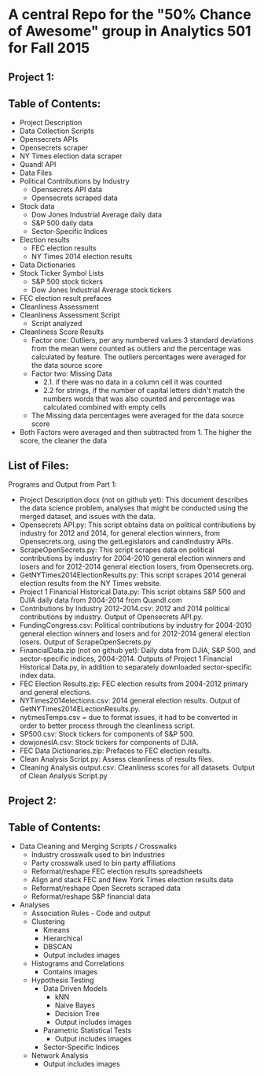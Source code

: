 A central Repo for the "50% Chance of Awesome" group in Analytics 501 for Fall 2015
====================================================================================

Project 1:
---------------------

Table of Contents:
---------------------
*	Project Description
*	Data Collection Scripts
  * Opensecrets APIs
  * Opensecrets scraper
  * NY Times election data scraper
  * Quandl API
*	Data Files
  * Political Contributions by Industry 
    * Opensecrets API data
    * Opensecrets scraped data
  * Stock data
    * Dow Jones Industrial Average daily data
    * S&P 500 daily data
    * Sector-Specific Indices
  * Election results
    * FEC election results
    * NY Times 2014 election results
*	Data Dictionaries
  * Stock Ticker Symbol Lists
    * S&P 500 stock tickers
    * Dow Jones Industrial Average stock tickers
  * FEC election result prefaces
*	Cleanliness Assessment
  * Cleanliness Assessment Script
    * Script analyzed
  * Cleanliness Score Results
    * Factor one: Outliers, per any numbered values 3 standard deviations from the mean were counted as outliers and the percentage was calculated by feature. The outliers percentages were averaged for the data source score
    * Factor two: Missing Data
      *	2.1. if there was no data in a column cell it was counted
      *	2.2 for strings, if the number of capital letters didn't match the numbers words that was also counted and percentage was calculated combined with empty cells
    * The Missing data percentages were averaged for the data source score
  * Both Factors were averaged and then subtracted from 1. The higher the score, the cleaner the data


List of Files:
---------------
Programs and Output from Part 1:
*	Project Description.docx (not on github yet): This document describes the data science problem, analyses that might be conducted using the merged dataset, and issues with the data.
*	Opensecrets API.py: This script obtains data on political contributions by industry for 2012 and 2014, for general election winners, from Opensecrets.org, using the getLegislators and candIndustry APIs.
*	ScrapeOpenSecrets.py: This script scrapes data on political contributions by industry for 2004-2010 general election winners and losers and for 2012-2014 general election losers, from Opensecrets.org.
*	GetNYTimes2014ElectionResults.py: This script scrapes 2014 general election results from the NY Times website.
*	Project 1 Financial Historical Data.py: This script obtains S&P 500 and DJIA daily data from 2004-2014 from Quandl.com
*	Contributions by Industry 2012-2014.csv: 2012 and 2014 political contributions by industry. Output of Opensecrets API.py.
*	FundingCongress.csv: Political contributions by industry for 2004-2010 general election winners and losers and for 2012-2014 general election losers. Output of ScrapeOpenSecrets.py
*	FinancialData.zip (not on github yet): Daily data from DJIA, S&P 500, and sector-specific indices, 2004-2014. Outputs of Project 1 Financial Historical Data.py, in addition to separately downloaded sector-specific index data.
*	FEC Election Results.zip: FEC election results from 2004-2012 primary and general elections. 
*	NYTimes2014elections.csv: 2014 general election results. Output of GetNYTimes2014ELectionResults.py.
*	nytimesTemps.csv = due to format issues, it had to be converted in order to better process through the cleanliness script.
*	SP500.csv: Stock tickers for components of S&P 500.
*	dowjonesIA.csv: Stock tickers for components of DJIA.
*	FEC Data Dictionaries.zip: Prefaces to FEC election results.
*	Clean Analysis Script.py: Assess cleanliness of results files. 
*	Cleaning Analysis output.csv: Cleanliness scores for all datasets. Output of Clean Analysis Script.py




Project 2:
---------------------

Table of Contents:
---------------------
* Data Cleaning and Merging Scripts / Crosswalks
  * Industry crosswalk used to bin Industries
  * Party crosswalk used to bin party affiliations
  * Reformat/reshape FEC election results spreadsheets
  * Align and stack FEC and New York Times election results data
  * Reformat/reshape Open Secrets scraped data
  * Reformat/reshape S&P financial data
* Analyses
  * Association Rules - Code and output
  * Clustering
    * Kmeans
    * Hierarchical
    * DBSCAN
    * Output includes images
  * Histograms and Correlations
    * Contains images
  * Hypothesis Testing
    * Data Driven Models
      * kNN
      * Naive Bayes
      * Decision Tree
      * Output includes images
    * Parametric Statistical Tests
      * Output includes images
    * Sector-Specific Indices
  * Network Analysis
    * Output includes images



